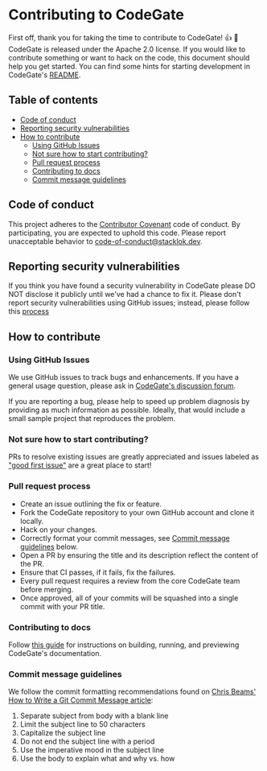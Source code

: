 # Contributing to CodeGate <!-- omit from toc -->

First off, thank you for taking the time to contribute to CodeGate! :+1: :tada:
CodeGate is released under the Apache 2.0 license. If you would like to
contribute something or want to hack on the code, this document should help you
get started. You can find some hints for starting development in CodeGate's
[README](https://github.com/stacklok/codegate/blob/main/README.md).

## Table of contents <!-- omit from toc -->

- [Code of conduct](#code-of-conduct)
- [Reporting security vulnerabilities](#reporting-security-vulnerabilities)
- [How to contribute](#how-to-contribute)
  - [Using GitHub Issues](#using-github-issues)
  - [Not sure how to start contributing?](#not-sure-how-to-start-contributing)
  - [Pull request process](#pull-request-process)
  - [Contributing to docs](#contributing-to-docs)
  - [Commit message guidelines](#commit-message-guidelines)

## Code of conduct

This project adheres to the
[Contributor Covenant](https://github.com/stacklok/codegate/blob/main/CODE_OF_CONDUCT.md)
code of conduct. By participating, you are expected to uphold this code. Please
report unacceptable behavior to
[code-of-conduct@stacklok.dev](mailto:code-of-conduct@stacklok.dev).

## Reporting security vulnerabilities

If you think you have found a security vulnerability in CodeGate please DO NOT
disclose it publicly until we've had a chance to fix it. Please don't report
security vulnerabilities using GitHub issues; instead, please follow this
[process](https://github.com/stacklok/codegate/blob/main/SECURITY.md)

## How to contribute

### Using GitHub Issues

We use GitHub issues to track bugs and enhancements. If you have a general usage
question, please ask in
[CodeGate's discussion forum](https://discord.gg/stacklok).

If you are reporting a bug, please help to speed up problem diagnosis by
providing as much information as possible. Ideally, that would include a small
sample project that reproduces the problem.

### Not sure how to start contributing?

PRs to resolve existing issues are greatly appreciated and issues labeled as
["good first issue"](https://github.com/stacklok/codegate/issues?q=is%3Aopen+is%3Aissue+label%3A%22good+first+issue%22)
are a great place to start!

### Pull request process

- Create an issue outlining the fix or feature.
- Fork the CodeGate repository to your own GitHub account and clone it locally.
- Hack on your changes.
- Correctly format your commit messages, see
  [Commit message guidelines](#commit-message-guidelines) below.
- Open a PR by ensuring the title and its description reflect the content of the
  PR.
- Ensure that CI passes, if it fails, fix the failures.
- Every pull request requires a review from the core CodeGate team before
  merging.
- Once approved, all of your commits will be squashed into a single commit with
  your PR title.

### Contributing to docs

Follow
[this guide](https://github.com/stacklok/codegate-docs/blob/main/README.md) for
instructions on building, running, and previewing CodeGate's documentation.

### Commit message guidelines

We follow the commit formatting recommendations found on
[Chris Beams' How to Write a Git Commit Message article](https://chris.beams.io/posts/git-commit/):

1. Separate subject from body with a blank line
1. Limit the subject line to 50 characters
1. Capitalize the subject line
1. Do not end the subject line with a period
1. Use the imperative mood in the subject line
1. Use the body to explain what and why vs. how

